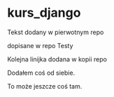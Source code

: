 # kurs_django

Tekst dodany w pierwotnym repo

dopisane w repo Testy

Kolejna linijka dodana w kopii repo

Dodałem coś od siebie.

To może jeszcze coś tam.
